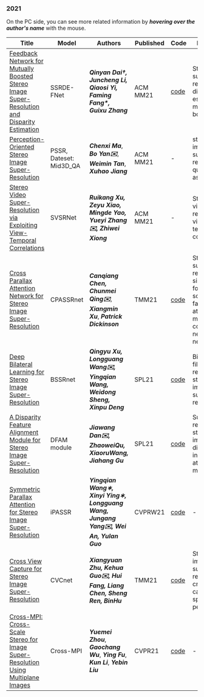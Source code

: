 

### 2021
On the PC side, you can see more related information by ***hovering over the author's name*** with the mouse.

| Title                  | Model              |  Authors  | Published                                                    | Code                                                         | Keywords                                                     |
| ---------------------- | -------------------|--- | ------------------------------------------------------------ | ------------------------------------------------------------ | ------------------------------------------------------------ |
| [Feedback Network for Mutually Boosted Stereo Image Super-Resolution and Disparity Estimation](https://arxiv.org/pdf/2106.00985)        | SSRDE-FNet       |  <span title="School of Computer Science and Technology, East China Normal University, Shanghai, China, †51194506008@stu.ecnu.edu.cn, *fmfang@cs.ecnu.edu.cn">***Qinyan Dai†, Juncheng Li, Qiaosi Yi, Faming Fang\*, Guixu Zhang***</span>   | ACM MM21            | [code](https://github.com/MIVRC/SSRDEFNet-PyTorch)              | Stereo image super-resolution, disparity estimation, mutually boosted      | -
| [Perception-Oriented Stereo Image Super-Resolution](https://dl.acm.org/doi/pdf/10.1145/3474085.3475408)       | PSSR, Dateset: Mid3D_QA       |  <span title="School of Computer Science, Fudan University, 17210240039@fudan.edu.cn">***Chenxi Ma***</span>, <span title="School of Computer Science, Fudan University, byan@fudan.edu.cn">***Bo Yan✉️***</span>, <span title="School of Computer Science, Fudan University, wmtan14@fudan.edu.cn">***Weimin Tan***</span>, <span title="School of Computer Science, Fudan University, 20110240011@fudan.edu.cn">***Xuhao Jiang***</span>   | ACM MM21            | -             | stereo image, super-resolution, quality assessment      | 
| [Stereo Video Super-Resolution via Exploiting View-Temporal Correlations](https://dl.acm.org/doi/pdf/10.1145/3474085.3475189)        | SVSRNet       |   <span title="University of Science and Technology of China, zhyuey@ustc.edu.cn">***Ruikang Xu, Zeyu Xiao, Mingde Yao, Yueyi Zhang✉️, Zhiwei Xiong***</span>  | ACM MM21           | -             | Stereo video, video super-resolution, view-temporal correlations      | 
| [Cross Parallax Attention Network for Stereo Image Super-Resolution](https://ieeexplore.ieee.org/stamp/stamp.jsp?tp=&arnumber=9318556)        | CPASSRnet     |    <span title="School of Electronic and Information Engineering, South China University of Technology, Guangzhou 510641, China (e-mail: canq.chen@gmail.com; qchm@scut.edu.cn). Chunmei Qing is a Member, IEEE.">***Canqiang Chen, Chunmei Qing✉️***</span>, <span title=" School of Electronic and Information Engineering, South China University of Technology, Guangzhou 510641, China, Institute of Modern Industrial Technology of SCUT in Zhongshan, Zhongshan 528400, China (e-mail: xmxu@scut.edu.cn).">***Xiangmin Xu***</span>, <span title="School of Computer Science, University of Lincoln, Lincoln LN6 7TS, U.K. (e-mail: pdickinson@lincoln.ac.uk).">***Patrick Dickinson***</span>   | TMM21            | [code](https://github.com/canqChen/CPASSRnet)              | Stereo super-resolution, single model for multiple scaling factors, attention mechanism, convolutional neural network      | 
| [Deep Bilateral Learning for Stereo Image Super-Resolution](https://ieeexplore.ieee.org/stamp/stamp.jsp?arnumber=9382858)       | BSSRnet         | <span title=" College of Electronic Science and Technology, National University of Defense Technology, Changsha 410073, China (e-mail: xuqingyu@nudt.edu.cn; wanglongguang15@nudt.edu.cn; wangyingqian16@nudt.edu.cn; shengweidong111@sohu.com; dengxinpu@nudt.edu.cn).">***Qingyu Xu, Longguang Wang✉️, Yingqian Wang, Weidong Sheng, Xinpu Deng***</span>  | SPL21            | [code](https://github.com/xuqingyu26/BSSRnet)      | Bilateral filter, recursive, stereo image, super-resolution     | 
| [A Disparity Feature Alignment Module for Stereo Image Super-Resolution](https://ieeexplore.ieee.org/stamp/stamp.jsp?tp=&arnumber=9449947)       | DFAM module      |  <span title=" Beijing University of Posts and Telecommunications, Beijing 100876, China (e-mail: flydan@bupt.edu.cn; zwqu@bupt.edu.cn; wxr@bupt.edu.cn; gujiahang@bupt.edu.cn).">***Jiawang Dan✉️, ZhaoweiQu, XiaoruWang, Jiahang Gu***</span>   | SPL21            | [code](https://github.com/JiawangDan/DFAM)      | Super-resolution, stereo image, disparity information, attention mechanism     | 
| [Symmetric Parallax Attention for Stereo Image Super-Resolution](https://openaccess.thecvf.com/content/CVPR2021W/NTIRE/papers/Wang_Symmetric_Parallax_Attention_for_Stereo_Image_Super-Resolution_CVPRW_2021_paper.pdf)       | iPASSR      |   <span title="National University of Defense Technology, {wangyingqian16, yingxinyi18, yangjungang}@nudt.edu.cn">***Yingqian Wang∗, Xinyi Ying∗, Longguang Wang, Jungang Yang✉️, Wei An, Yulan Guo***</span>   | CVPRW21            | [code](https://github.com/YingqianWang/iPASSR)      | -     | 
| [Cross View Capture for Stereo Image Super-Resolution](https://ieeexplore.ieee.org/stamp/stamp.jsp?tp=&arnumber=9465749)       | CVCnet | <span title="Xiangyuan Zhu, Kehua Guo, Member, IEEE, Liang Chen, Sheng Ren, and Bin Hu are with the School of Computer Science and Engineering, Central South University, Changsha 410083, China (e-mail: zhuxiangyuan@csu.edu.cn; guokehua@csu.edu.cn; chenliang1@csu.edu.cn; rensheng@csu.edu.cn; hubincsu@csu.edu.cn). Hui Fang is with the Computer Science Department, Loughborough University, Loughborough LE11 3TU, U.K. (e-mail: h.fang@lboro.ac.uk).">***Xiangyuan Zhu, Kehua Guo✉️, Hui Fang, Liang Chen, Sheng Ren, BinHu***</span> | TMM21            | [code](https://github.com/xyzhu1/CVCnet)      | Stereo image, super-resolution, cross view capture, spatial perception     | 
| [Cross-MPI: Cross-Scale Stereo for Image Super-Resolution Using Multiplane Images](https://openaccess.thecvf.com/content/CVPR2021/papers/Zhou_Cross-MPI_Cross-Scale_Stereo_for_Image_Super-Resolution_Using_Multiplane_Images_CVPR_2021_paper.pdf)       | Cross-MPI | <span title="Tsinghua University, ZhuoHe Tech, zym18@mails.tsinghua.edu.cn">***Yuemei Zhou***</span>, <span title="Northeastern University, wugc@mail.neu.edu.com">***Gaochang Wu***</span>, <span title="Beijing Institute of Technology, fuying@bit.edu.cn">***Ying Fu***</span>, <span title="Tianjin University, lik@tju.edu.cn">***Kun Li***</span>, <span title="Tsinghua University, liuyebin@mail.tsinghua.edu.cn">***Yebin Liu***</span> | CVPR21            | [code](https://github.com/Mayzazhou/Cross-MPI)      | -     | 
 
 



 
